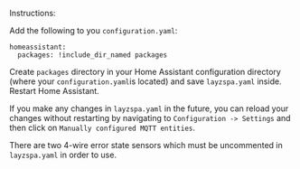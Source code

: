 Instructions:

Add the following to you `configuration.yaml`:
```
homeassistant:
  packages: !include_dir_named packages
```
Create `packages` directory in your Home Assistant configuration directory (where your `configuration.yaml`is located) and save `layzspa.yaml` inside.
Restart Home Assistant.

If you make any changes in `layzspa.yaml` in the future, you can reload your changes without restarting by navigating to `Configuration -> Settings` and then click on `Manually configured MQTT entities`.

There are two 4-wire error state sensors which must be uncommented in `layzspa.yaml` in order to use.
